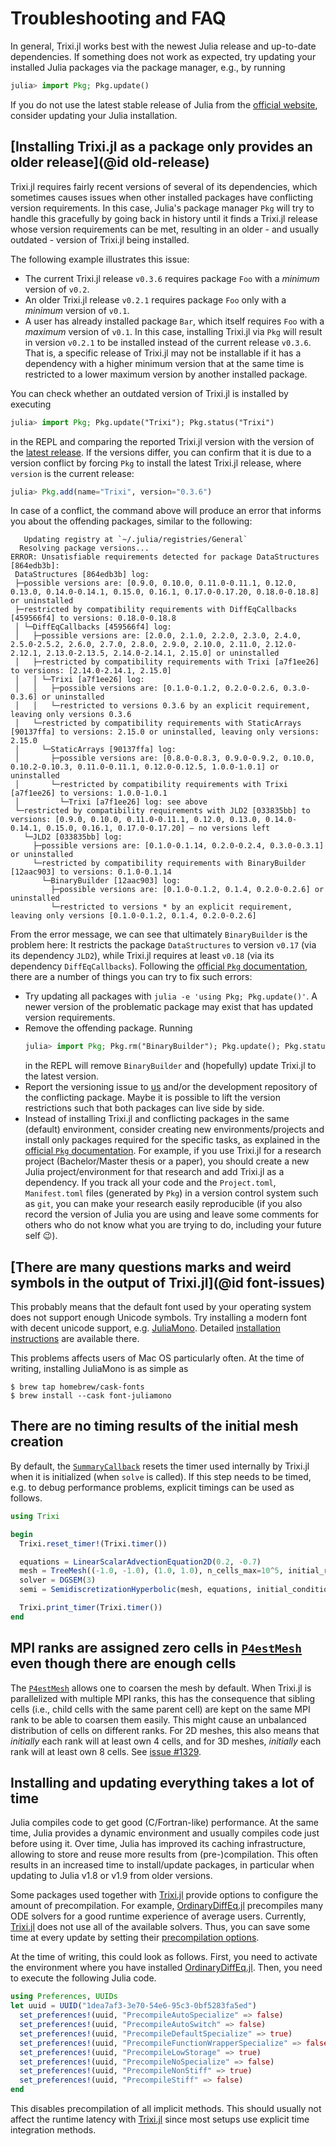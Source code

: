 # Troubleshooting and FAQ

In general, Trixi.jl works best with the newest Julia release and up-to-date
dependencies. If something does not work as expected, try updating your installed
Julia packages via the package manager, e.g., by running
```julia
julia> import Pkg; Pkg.update()
```
If you do not use the latest stable release of Julia from the
[official website](https://julialang.org/downloads/#current_stable_release),
consider updating your Julia installation.


## [Installing Trixi.jl as a package only provides an older release](@id old-release)
Trixi.jl requires fairly recent versions of several of its dependencies, which
sometimes causes issues when other installed packages have conflicting version
requirements.  In this case, Julia's package manager `Pkg` will try to handle
this gracefully by going back in history until it finds a Trixi.jl release whose
version requirements can be met, resulting in an older - and usually outdated -
version of Trixi.jl being installed.

The following example illustrates this issue:
* The current Trixi.jl release `v0.3.6` requires package `Foo` with a *minimum* version of `v0.2`.
* An older Trixi.jl release `v0.2.1` requires package `Foo` only with a *minimum*
  version of `v0.1`.
* A user has already installed package `Bar`, which itself requires `Foo` with a
  *maximum* version of `v0.1`.
In this case, installing Trixi.jl via `Pkg` will result in version `v0.2.1` to be
installed instead of the current release `v0.3.6`. That is, a specific release
of Trixi.jl may not be installable if it has a dependency with a higher minimum
version that at the same time is restricted to a lower maximum version by
another installed package.

You can check whether an outdated version of Trixi.jl is installed by executing
```julia
julia> import Pkg; Pkg.update("Trixi"); Pkg.status("Trixi")
```
in the REPL and comparing the reported Trixi.jl version with the version of the
[latest release](https://github.com/trixi-framework/Trixi.jl/releases/latest).
If the versions differ, you can confirm that it is due to a version conflict by
forcing `Pkg` to install the latest Trixi.jl release, where `version` is the
current release:
```julia
julia> Pkg.add(name="Trixi", version="0.3.6")
```
In case of a conflict, the command above will produce an error that informs you
about the offending packages, similar to the following:
```
   Updating registry at `~/.julia/registries/General`
  Resolving package versions...
ERROR: Unsatisfiable requirements detected for package DataStructures [864edb3b]:
 DataStructures [864edb3b] log:
 ├─possible versions are: [0.9.0, 0.10.0, 0.11.0-0.11.1, 0.12.0, 0.13.0, 0.14.0-0.14.1, 0.15.0, 0.16.1, 0.17.0-0.17.20, 0.18.0-0.18.8] or uninstalled
 ├─restricted by compatibility requirements with DiffEqCallbacks [459566f4] to versions: 0.18.0-0.18.8
 │ └─DiffEqCallbacks [459566f4] log:
 │   ├─possible versions are: [2.0.0, 2.1.0, 2.2.0, 2.3.0, 2.4.0, 2.5.0-2.5.2, 2.6.0, 2.7.0, 2.8.0, 2.9.0, 2.10.0, 2.11.0, 2.12.0-2.12.1, 2.13.0-2.13.5, 2.14.0-2.14.1, 2.15.0] or uninstalled
 │   ├─restricted by compatibility requirements with Trixi [a7f1ee26] to versions: [2.14.0-2.14.1, 2.15.0]
 │   │ └─Trixi [a7f1ee26] log:
 │   │   ├─possible versions are: [0.1.0-0.1.2, 0.2.0-0.2.6, 0.3.0-0.3.6] or uninstalled
 │   │   └─restricted to versions 0.3.6 by an explicit requirement, leaving only versions 0.3.6
 │   └─restricted by compatibility requirements with StaticArrays [90137ffa] to versions: 2.15.0 or uninstalled, leaving only versions: 2.15.0
 │     └─StaticArrays [90137ffa] log:
 │       ├─possible versions are: [0.8.0-0.8.3, 0.9.0-0.9.2, 0.10.0, 0.10.2-0.10.3, 0.11.0-0.11.1, 0.12.0-0.12.5, 1.0.0-1.0.1] or uninstalled
 │       └─restricted by compatibility requirements with Trixi [a7f1ee26] to versions: 1.0.0-1.0.1
 │         └─Trixi [a7f1ee26] log: see above
 └─restricted by compatibility requirements with JLD2 [033835bb] to versions: [0.9.0, 0.10.0, 0.11.0-0.11.1, 0.12.0, 0.13.0, 0.14.0-0.14.1, 0.15.0, 0.16.1, 0.17.0-0.17.20] — no versions left
   └─JLD2 [033835bb] log:
     ├─possible versions are: [0.1.0-0.1.14, 0.2.0-0.2.4, 0.3.0-0.3.1] or uninstalled
     └─restricted by compatibility requirements with BinaryBuilder [12aac903] to versions: 0.1.0-0.1.14
       └─BinaryBuilder [12aac903] log:
         ├─possible versions are: [0.1.0-0.1.2, 0.1.4, 0.2.0-0.2.6] or uninstalled
         └─restricted to versions * by an explicit requirement, leaving only versions [0.1.0-0.1.2, 0.1.4, 0.2.0-0.2.6]
```
From the error message, we can see that ultimately `BinaryBuilder` is the
problem here: It restricts the package `DataStructures` to version `v0.17` (via
its dependency `JLD2`), while Trixi.jl requires at least `v0.18` (via its
dependency `DiffEqCallbacks`).
Following the
[official `Pkg` documentation](https://julialang.github.io/Pkg.jl/v1/managing-packages/#conflicts),
there are a number of things you can try to fix such errors:
* Try updating all packages with `julia -e 'using Pkg; Pkg.update()'`. A newer
  version of the problematic package may exist that has updated version
  requirements.
* Remove the offending package. Running
  ```julia
  julia> import Pkg; Pkg.rm("BinaryBuilder"); Pkg.update(); Pkg.status()
  ```
  in the REPL will remove `BinaryBuilder` and (hopefully) update Trixi.jl to the latest version.
* Report the versioning issue to [us](https://github.com/trixi-framework/Trixi.jl/issues/new)
  and/or the development repository of the conflicting package.  Maybe it is
  possible to lift the version restrictions such that both packages can live
  side by side.
* Instead of installing Trixi.jl and conflicting packages in the same (default) environment,
  consider creating new environments/projects and install only packages required for
  the specific tasks, as explained in the
  [official `Pkg` documentation](https://julialang.github.io/Pkg.jl/v1/environments/).
  For example, if you use Trixi.jl for a research project (Bachelor/Master thesis or a paper),
  you should create a new Julia project/environment for that research and add Trixi.jl as a
  dependency. If you track all your code and the `Project.toml`, `Manifest.toml` files
  (generated by `Pkg`) in a version control system such as `git`, you can make your research
  easily reproducible (if you also record the version of Julia you are using and leave some
  comments for others who do not know what you are trying to do, including your future self 😉).


## [There are many questions marks and weird symbols in the output of Trixi.jl](@id font-issues)

This probably means that the default font used by your operating system does not support enough
Unicode symbols. Try installing a modern font with decent unicode support, e.g.
[JuliaMono](https://github.com/cormullion/juliamono). Detailed
[installation instructions](https://cormullion.github.io/pages/2020-07-26-JuliaMono/#installation)
are available there.

This problems affects users of Mac OS particularly often. At the time of writing,
installing JuliaMono is as simple as
```
$ brew tap homebrew/cask-fonts
$ brew install --cask font-juliamono
```


## There are no timing results of the initial mesh creation

By default, the [`SummaryCallback`](@ref) resets the timer used internally by Trixi.jl when it is
initialized (when `solve` is called). If this step needs to be timed, e.g. to debug performance
problems, explicit timings can be used as follows.

```julia
using Trixi

begin
  Trixi.reset_timer!(Trixi.timer())

  equations = LinearScalarAdvectionEquation2D(0.2, -0.7)
  mesh = TreeMesh((-1.0, -1.0), (1.0, 1.0), n_cells_max=10^5, initial_refinement_level=5)
  solver = DGSEM(3)
  semi = SemidiscretizationHyperbolic(mesh, equations, initial_condition_convergence_test, solver)

  Trixi.print_timer(Trixi.timer())
end
```


## MPI ranks are assigned zero cells in [`P4estMesh`](@ref) even though there are enough cells

The [`P4estMesh`](@ref) allows one to coarsen the mesh by default. When Trixi.jl is parallelized with multiple MPI
ranks, this has the consequence that sibling cells (i.e., child cells with the same parent cell)
are kept on the same MPI rank to be able to coarsen them easily. This might cause an unbalanced
distribution of cells on different ranks. For 2D meshes, this also means that *initially* each rank will
at least own 4 cells, and for 3D meshes, *initially* each rank will at least own 8 cells.
See [issue #1329](https://github.com/trixi-framework/Trixi.jl/issues/1329).



## Installing and updating everything takes a lot of time

Julia compiles code to get good (C/Fortran-like) performance. At the same time,
Julia provides a dynamic environment and usually compiles code just before using
it. Over time, Julia has improved its caching infrastructure, allowing to store
and reuse more results from (pre-)compilation. This often results in an
increased time to install/update packages, in particular when updating
to Julia v1.8 or v1.9 from older versions.

Some packages used together with [Trixi.jl](https://github.com/trixi-framework/Trixi.jl)
provide options to configure the amount of precompilation. For example,
[OrdinaryDiffEq.jl](https://github.com/SciML/OrdinaryDiffEq.jl) precompiles
many ODE solvers for a good runtime experience of average users. Currently,
[Trixi.jl](https://github.com/trixi-framework/Trixi.jl) does not use all of
the available solvers. Thus, you can save some time at every update by setting
their [precompilation options](https://docs.sciml.ai/DiffEqDocs/stable/features/low_dep/).

At the time of writing, this could look as follows. First, you need to activate
the environment where you have installed
[OrdinaryDiffEq.jl](https://github.com/SciML/OrdinaryDiffEq.jl). Then, you need
to execute the following Julia code.

```julia
using Preferences, UUIDs
let uuid = UUID("1dea7af3-3e70-54e6-95c3-0bf5283fa5ed")
  set_preferences!(uuid, "PrecompileAutoSpecialize" => false)
  set_preferences!(uuid, "PrecompileAutoSwitch" => false)
  set_preferences!(uuid, "PrecompileDefaultSpecialize" => true)
  set_preferences!(uuid, "PrecompileFunctionWrapperSpecialize" => false)
  set_preferences!(uuid, "PrecompileLowStorage" => true)
  set_preferences!(uuid, "PrecompileNoSpecialize" => false)
  set_preferences!(uuid, "PrecompileNonStiff" => true)
  set_preferences!(uuid, "PrecompileStiff" => false)
end
```

This disables precompilation of all implicit methods. This should usually not affect
the runtime latency with [Trixi.jl](https://github.com/trixi-framework/Trixi.jl)
since most setups use explicit time integration methods.
